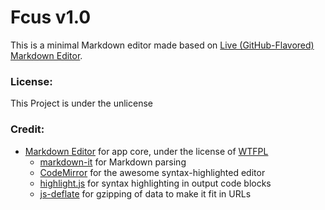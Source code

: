 # Fcus v1.0

This is a minimal Markdown editor made based on [Live (GitHub-Flavored) Markdown Editor](https://jbt.github.io/markdown-editor/).

### License:

This Project is under the unlicense 

### Credit:

 + [Markdown Editor](https://github.com/jbt/markdown-editor) for app core, under the license of [WTFPL](http://www.wtfpl.net/txt/copying/)
   - [markdown-it](https://github.com/markdown-it/markdown-it) for Markdown parsing
   - [CodeMirror](http://codemirror.net/) for the awesome syntax-highlighted editor
   - [highlight.js](http://softwaremaniacs.org/soft/highlight/en/) for syntax highlighting in output code blocks
   - [js-deflate](https://github.com/dankogai/js-deflate) for gzipping of data to make it fit in URLs

